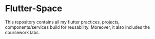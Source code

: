 # Flutter-Space
This repository contains all my flutter practices, projects, components/services build for reusability. Moreover, it also includes the coursework labs.  
